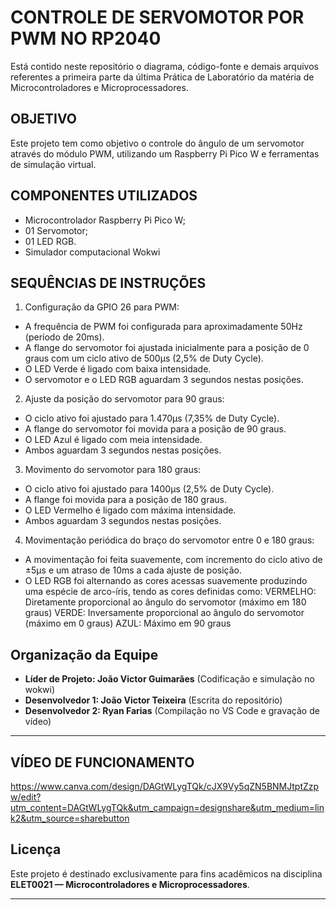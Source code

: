 # **CONTROLE DE SERVOMOTOR POR PWM NO RP2040**

Está contido neste repositório o diagrama, código-fonte e demais arquivos referentes a primeira parte da última Prática de Laboratório da matéria de Microcontroladores e Microprocessadores.

## **OBJETIVO**

Este projeto tem como objetivo o controle do ângulo de um servomotor através do módulo PWM, utilizando um Raspberry Pi Pico W e ferramentas de simulação virtual.

## **COMPONENTES UTILIZADOS**

- Microcontrolador Raspberry Pi Pico W;
- 01 Servomotor;
- 01 LED RGB.
- Simulador computacional Wokwi

## **SEQUÊNCIAS DE INSTRUÇÕES**

1. Configuração da GPIO 26 para PWM:
- A frequência de PWM foi configurada para aproximadamente 50Hz (período de 20ms).
- A flange do servomotor foi ajustada inicialmente para a posição de 0 graus com um ciclo ativo de 500µs (2,5% de Duty Cycle).
- O LED Verde é ligado com baixa intensidade.
- O servomotor e o LED RGB aguardam 3 segundos nestas posições.

2. Ajuste da posição do servomotor para 90 graus:
- O ciclo ativo foi ajustado para 1.470µs (7,35% de Duty Cycle).
- A flange do servomotor foi movida para a posição de 90 graus.
- O LED Azul é ligado com meia intensidade.
- Ambos aguardam 3 segundos nestas posições.

3. Movimento do servomotor para 180 graus:
- O ciclo ativo foi ajustado para 1400µs (2,5% de Duty Cycle).
- A flange foi movida para a posição de 180 graus.
- O LED Vermelho é ligado com máxima intensidade.
- Ambos aguardam 3 segundos nestas posições.

4. Movimentação periódica do braço do servomotor entre 0 e 180 graus:
- A movimentação foi feita suavemente, com incremento do ciclo ativo de ±5µs e um atraso de 10ms a cada ajuste de posição.
- O LED RGB foi alternando as cores acessas suavemente produzindo uma espécie de arco-íris, tendo as cores definidas como:
     VERMELHO: Diretamente proporcional ao ângulo do servomotor (máximo em 180 graus)
     VERDE: Inversamente proporcional ao ângulo do servomotor (máximo em 0 graus)
     AZUL: Máximo em 90 graus

## Organização da Equipe
- **Líder de Projeto: João Victor Guimarães** (Codificação e simulação no wokwi)
- **Desenvolvedor 1: João Victor Teixeira** (Escrita do repositório)
- **Desenvolvedor 2: Ryan Farias** (Compilação no VS Code e gravação de vídeo)

---

## **VÍDEO DE FUNCIONAMENTO**

https://www.canva.com/design/DAGtWLygTQk/cJX9Vy5qZN5BNMJtptZzpw/edit?utm_content=DAGtWLygTQk&utm_campaign=designshare&utm_medium=link2&utm_source=sharebutton

## Licença
Este projeto é destinado exclusivamente para fins acadêmicos na disciplina **ELET0021 — Microcontroladores e Microprocessadores**.

---
